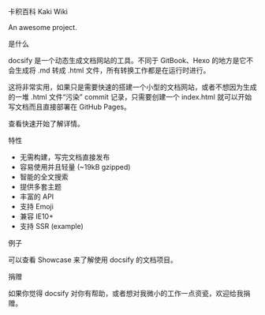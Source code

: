 卡积百科 Kaki Wiki

An awesome project.

是什么

docsify 是一个动态生成文档网站的工具。不同于 GitBook、Hexo 的地方是它不会生成将 .md 转成 .html 文件，所有转换工作都是在运行时进行。

这将非常实用，如果只是需要快速的搭建一个小型的文档网站，或者不想因为生成的一堆 .html 文件“污染” commit 记录，只需要创建一个 index.html 就可以开始写文档而且直接部署在 GitHub Pages。

查看快速开始了解详情。

特性

- 无需构建，写完文档直接发布
- 容易使用并且轻量 (~19kB gzipped)
- 智能的全文搜索
- 提供多套主题
- 丰富的 API
- 支持 Emoji
- 兼容 IE10+
- 支持 SSR (example)

例子

可以查看 Showcase 来了解使用 docsify 的文档项目。

捐赠

如果你觉得 docsify 对你有帮助，或者想对我微小的工作一点资瓷，欢迎给我捐赠。
